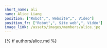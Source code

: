 ```yaml
---
short_name: ali
name: Alice Liang
position: ["Robot",", Website",", Video"]
position_fr: ["Robot",", Site web",", Vidéo"]
image_link: /assets/images/members/alice.jpg
---
```

{% tf authors/alice.md %}
